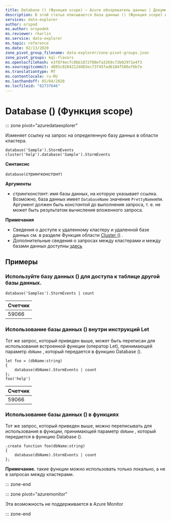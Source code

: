 ```yaml
---
title: Database () (Функция scope) — Azure обозреватель данных | Документация Майкрософт
description: В этой статье описывается база данных () (Функция scope) в обозреватель данных Azure.
services: data-explorer
author: orspod
ms.author: orspodek
ms.reviewer: rkarlin
ms.service: data-explorer
ms.topic: reference
ms.date: 02/13/2020
zone_pivot_group_filename: data-explorer/zone-pivot-groups.json
zone_pivot_groups: kql-flavors
ms.openlocfilehash: e3f874ecfc0bb1872f08efa3269c73b02971e4f3
ms.sourcegitcommit: d885c0204212dd83ec73f45fad6184f580af6b7e
ms.translationtype: MT
ms.contentlocale: ru-RU
ms.lasthandoff: 05/04/2020
ms.locfileid: "82737646"
---
```

# <a name="database-scope-function"></a>Database () (Функция scope)

::: zone pivot="azuredataexplorer"

Изменяет ссылку на запрос на определенную базу данных в области кластера. 

```kusto
database('Sample').StormEvents
cluster('help').database('Sample').StormEvents
```

**Синтаксис**

`database(`*стрингконстант*`)`

**Аргументы**

* *стрингконстант*: имя базы данных, на которую указывает ссылка. Возможно, база данных имеет `DatabaseName` значение `PrettyName`или. Аргумент должен быть _константой_ до выполнения запроса, т. е. не может быть результатом вычисления вложенного запроса.

**Примечания**

* Сведения о доступе к удаленному кластеру и удаленной базе данных см. в разделе Функция области [Cluster ()](clusterfunction.md) .
* Дополнительные сведения о запросах между кластерами и между базами данных доступны [здесь](cross-cluster-or-database-queries.md)

## <a name="examples"></a>Примеры

### <a name="use-database-to-access-table-of-other-database"></a>Используйте базу данных () для доступа к таблице другой базы данных. 

```kusto
database('Samples').StormEvents | count
```

|Счетчик|
|---|
|59066|

### <a name="use-database-inside-let-statements"></a>Использование базы данных () внутри инструкций Let 

Тот же запрос, который приведен выше, может быть переписан для использования встроенной функции (оператор Let), принимающей параметр `dbName` , который передается в функцию Database ().

```kusto
let foo = (dbName:string)
{
    database(dbName).StormEvents | count
};
foo('help')
```

|Счетчик|
|---|
|59066|

### <a name="use-database-inside-functions"></a>Использование базы данных () в функциях 

Тот же запрос, который приведен выше, можно переписывать для использования в функции, принимающей параметр `dbName` , который передается в функцию Database ().

```kusto
.create function foo(dbName:string)
{
    database(dbName).StormEvents | count
};
```

**Примечание.** такие функции можно использовать только локально, а не в запросах между кластерами.

::: zone-end

::: zone pivot="azuremonitor"

Эта возможность не поддерживается в Azure Monitor

::: zone-end
